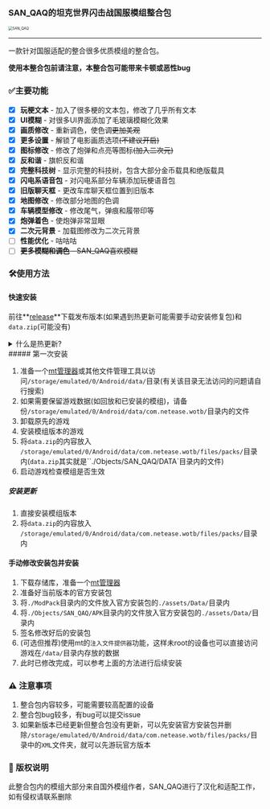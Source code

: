 ### SAN_QAQ的坦克世界闪击战国服模组整合包

<img src="https://avatars.githubusercontent.com/u/88847568?v=4" alt="SAN_QAQ" style="zoom: 50%;" />

------

一款针对国服适配的整合很多优质模组的整合包。

**使用本整合包前请注意，本整合包可能带来卡顿或恶性bug**

### ✅主要功能
- [x] **玩梗文本** - 加入了很多梗的文本包，修改了几乎所有文本
- [x] **UI模糊** - 对很多UI界面添加了毛玻璃模糊化效果
- [x] **画质修改** - 重新调色，使色调~~更加美观~~
- [x] **更多设置** - 解锁了电影画质选项~~(不建议开启)~~
- [x] **图标修改** - 修改了炮弹和点亮等图标~~(加入二次元)~~
- [x] **反和谐** - 旗帜反和谐
- [x] **完整科技树** - 显示完整的科技树，包含大部分金币载具和绝版载具
- [x] **闪电系语音包** - 对闪电系部分车辆添加玩梗语音包
- [x] **旧版聊天框** - 更改车库聊天框位置到旧版本
- [x] **地图修改** - 修改部分地图的色调
- [x] **车辆模型修改** - 修改尾气，弹痕和履带印等
- [x] **炮弹着色** - 使炮弹非常显眼
- [x] **二次元背景** - 加载图修改为二次元背景
- [ ] **性能优化** - 咕咕咕
- [ ] ~~**更多模糊和调色** - SAN_QAQ喜欢模糊~~

### 🛠️使用方法
#### 快速安装
前往**[release](https://github.com/SAN-QAQ/WoT-Blitz-ModPack/release)**下载发布版本(如果遇到热更新可能需要手动安装修复包)和`data.zip`(可能没有)
<details>
<summary>什么是热更新?</summary>
如果不需要下载新版本安装包，只需要进入游戏后下载资源的版本就是热更新
</details>
##### 第一次安装

1. 准备一个[mt管理器](https://mt2.cn/download/)或其他文件管理工具以访问`/storage/emulated/0/Android/data/`目录(有关该目录无法访问的问题请自行搜索)
2. 如果需要保留游戏数据(如回放和已安装的模组)，请备份`/storage/emulated/0/Android/data/com.netease.wotb/`目录内的文件
3. 卸载原先的游戏
4. 安装模组版本的游戏
5. 将`data.zip`的内容放入 `/storage/emulated/0/Android/data/com.netease.wotb/files/packs/`目录内(`data.zip`其实就是``./Objects/SAN_QAQ/DATA`目录内的文件)
6. 启动游戏检查模组是否生效

##### 安装更新

1. 直接安装模组版本
2. 将`data.zip`的内容放入 `/storage/emulated/0/Android/data/com.netease.wotb/files/packs/`目录内

#### 手动修改安装包并安装

1. 下载存储库，准备一个[mt管理器](https://mt2.cn/download/)
2. 准备好当前版本的官方安装包
3. 将`./ModPack`目录内的文件放入官方安装包的`./assets/Data/`目录内
4. 将`./Objects/SAN_QAQ/APK`目录内的文件放入官方安装包的`./assets/Data/`目录内
5. 签名修改好后的安装包
6. (可选但推荐)使用mt的`注入文件提供器`功能，这样未root的设备也可以直接访问游戏在`/data/`目录内存放的数据
7. 此时已修改完成，可以参考上面的方法进行后续安装

### ⚠️ 注意事项

1. 整合包内容较多，可能需要较高配置的设备
2. 整合包bug较多，有bug可以提交issue
3. 如果新版本已经更新但整合包没有更新，可以先安装官方安装包并删除`/storage/emulated/0/Android/data/com.netease.wotb/files/packs/`目录中的`XML`文件夹，就可以先游玩官方版本

### 📜 版权说明

此整合包内的模组大部分来自国外模组作者，SAN_QAQ进行了汉化和适配工作，如有侵权请联系删除
